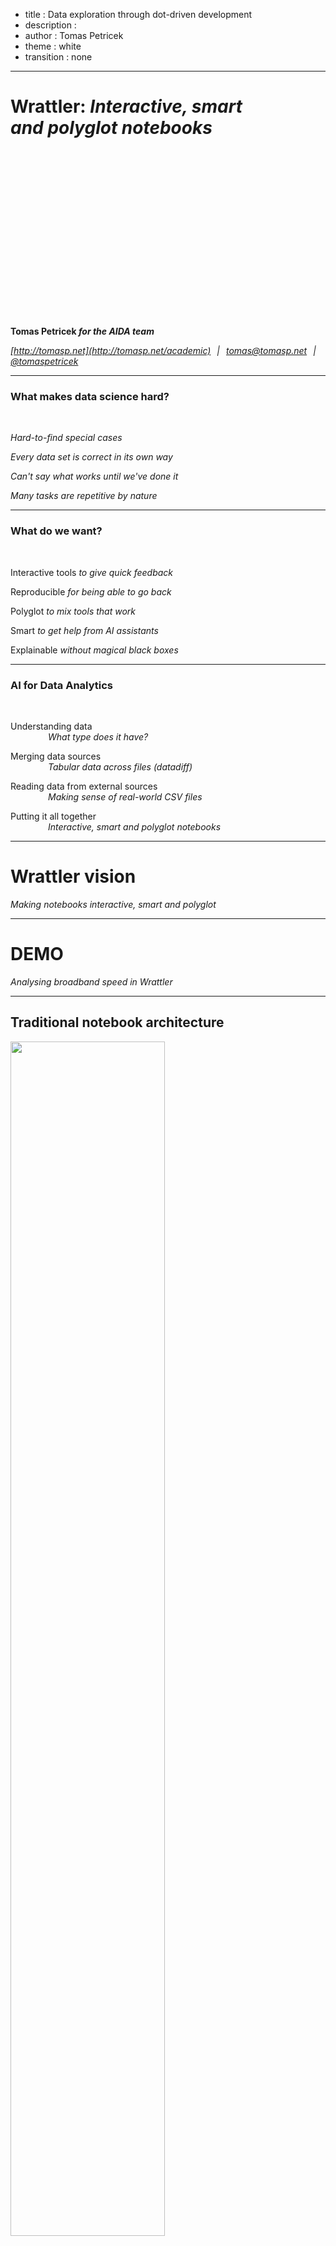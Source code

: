 ﻿- title : Data exploration through dot-driven development 
- description : 
- author : Tomas Petricek
- theme : white
- transition : none

****************************************************************************************************

# Wrattler: _Interactive, smart<br /> and polyglot notebooks_

<h4 style="margin:300px 0px 0px 0px">Tomas Petricek <em>for the AIDA team</em></h4>

_[http://tomasp.net](http://tomasp.net/academic) <span style="margin:0px 6px 0px 6px">|</span>
[tomas@tomasp.net](mailto:tomas@tomasp.net) <span style="margin:0px 6px 0px 6px">|</span>
[@tomaspetricek](http://twitter.com/tomaspetricek)_

****************************************************************************************************

### What makes data science hard?

<br />

_<i class="fa fa-hand-spock"></i> Hard-to-find special cases_

_<i class="fa fa-calendar-alt"></i> Every data set is correct in its own way_

_<i class="fa fa-sync-alt"></i> Can't say what works until we've done it_

_<i class="fa fa-align-justify"></i> Many tasks are repetitive by nature_

----------------------------------------------------------------------------------------------------

### What do we want?

<br />

_<i class="fa fa-comment"></i>_ Interactive tools _to give quick feedback_

_<i class="fa fa-retweet"></i>_ Reproducible _for being able to go back_

_<i class="fa fa-sign-language"></i>_ Polyglot _to mix tools that work_

_<i class="fa fa-flask"></i>_ Smart _to get help from AI assistants_

_<i class="fa fa-user"></i>_ Explainable _without magical black boxes_

----------------------------------------------------------------------------------------------------

### AI for Data Analytics 

<br />

_<i class="fa fa-eye"></i>_ Understanding data<br />
<span style="margin-right:60px"></span> _What type does it have?_

_<i class="fa fa-filter"></i>_ Merging data sources<br />
<span style="margin-right:60px"></span> _Tabular data across files (datadiff)_

_<i class="fa fa-database"></i>_ Reading data from external sources<br />
<span style="margin-right:60px"></span> _Making sense of real-world CSV files_

_<i class="fa fa-magic"></i>_ Putting it all together<br />
<span style="margin-right:60px"></span> _Interactive, smart and polyglot notebooks_

****************************************************************************************************

# Wrattler vision
_Making notebooks interactive, smart and polyglot_

----------------------------------------------------------------------------------------------------

# DEMO
_Analysing broadband speed in Wrattler_  

----------------------------------------------------------------------------------------------------

## Traditional notebook architecture

<img src="images/jupyter.png" style="width:70%;margin-bottom:60px"/>

_<span class="circ"><span>1</span></span> Limited reproducibility_  
_<span class="circ"><span>2</span></span> No rollback of state_  
_<span class="circ"><span>3</span></span> Limited interaction model_  
_<span class="circ"><span>4</span></span> One language per kernel_  

----------------------------------------------------------------------------------------------------

## Wrattler system architecture

<img src="images/wrattler.png" style="width:70%"/>

----------------------------------------------------------------------------------------------------

## Wrattler system architecture
 
_<span class="circ"><span>1</span></span> Versioning and provenance_  
_<span class="circ"><span>2</span></span> Interactive development_  
_<span class="circ"><span>3</span></span> Platform for AI assistants_  
_<span class="circ"><span>4</span></span> Polyglot programming_  

****************************************************************************************************

# Wrattler prototype 
_Making notebooks_ <span class="circ"><span>1</span></span> interactive 
<span class="circ"><span>2</span></span> smart _and_ 
<span class="circ"><span>3</span></span> polyglot

----------------------------------------------------------------------------------------------------

### <span class="circ"><span>1</span></span> Interactive
_Giving feedback as soon as possible_

<br />

_<i class="fa fa-globe"></i> Browser-based language_

_<i class="fa fa-stopwatch"></i> Recalculated on-the-fly_

_<i class="fa fa-arrow-up"></i> Using dependency graph_

----------------------------------------------------------------------------------------------------

<img src="images/graph-simple.png" style="width:70%;margin-left:15%" />

----------------------------------------------------------------------------------------------------

# <span class="circ"><span>1</span></span> DEMO
Interactive – _Exploring data in the browser_

----------------------------------------------------------------------------------------------------

### <span class="circ"><span>2</span></span> Smart
_Simplifying process with AI assistants_

<br />

_<i class="fa fa-database"></i> Data access via the data store_

_<i class="fa fa-edit"></i> Domain specific languages_

_<i class="fa fa-eye"></i> Generate cleaning script, not clean data_

----------------------------------------------------------------------------------------------------

# <span class="circ"><span>2</span></span> DEMO
Smart – _Cleaning data with the datadiff assistant_

----------------------------------------------------------------------------------------------------

### What is an AI assistant?

_<span class="circ"><span>1</span></span> Run some AI 
<span style="margin-left:20px" class="circ"><span>2</span></span> Ask the user 
<span style="margin-left:20px" class="circ"><span>3</span></span> Repeat_

<br />

_AI assistants as interaction trees_

 - _Each node represents a user choice_
 - _Each node provides a cleaning script_
 
----------------------------------------------------------------------------------------------------

### <span class="circ"><span>3</span></span> Polyglot
_Enabling platform for data science_

<br />

_<i class="fa fa-table"></i> Share data via data frames_

_<i class="fa fa-archive"></i> Computation graph for provenance tracking_

_<i class="fa fa-comment-alt"></i> Semantics for information exchange_

----------------------------------------------------------------------------------------------------

# <span class="circ"><span>3</span></span> DEMO
Polyglot – _Sharing data between R and JavaScript_

****************************************************************************************************

# Status update
_From prototype to open-source project_

----------------------------------------------------------------------------------------------------

### Project status

<br />

_<i class="fa fa-check-square"></i>_ Done – _Prototype and architecture_<br />
<span style="margin-right:60px"></span> _Dependency graph and datadiff assistant_

_<i class="fa fa-cog"></i>_ Current – _System development_<br />
<span style="margin-right:60px"></span> _Production version with AIDA data analyses_

_<i class="fa fa-eye"></i>_ Research – _Open questions_<br />
<span style="margin-right:60px"></span> _Further AI assistants and semantic data store_

----------------------------------------------------------------------------------------------------

### Development milestones
_Working in the open to engage with community<br />
Follow the progress at: [github.com/wrattler](https://github.com/wrattler)_

<br />

_<span class="circ"><span>0</span></span>_ Basic browser notebook  _(mid-August)_  
_<span class="circ"><span>1</span></span>_ Internal alpha version _(mid-September)_  
_<span class="circ"><span>2</span></span>_ Public with AIDA analyses _(end of November)_  
_<span class="circ"><span>3</span></span>_ Adding more assistants _(end of February)_  

****************************************************************************************************

# Summary
_Making the hard part of data science easier_

----------------------------------------------------------------------------------------------------

### Wrattler
_Putting it all together_

<br />

_<i class="fa fa-magic"></i> Platform for AI assisted data science_

_<i class="fa fa-database"></i> Data store with semantic annotations_

_<i class="fa fa-globe"></i> Interactive with provenance in the browser_


----------------------------------------------------------------------------------------------------

### Questions, answers & discussion
_To be continued in a room next door!_

<br />

_<span class="circ"><span>1</span></span>_ Interactivity – _How to advise the AI in datadiff?_<br />
_<span class="circ"><span>2</span></span>_ Problems – _Where can AI assistants help?_<br />
_<span class="circ"><span>3</span></span>_ Integration – _How to make it easy to use?_

<br />
<br />

Tomas Petricek _for the AIDA team_<br />
_[http://tomasp.net](http://tomasp.net/academic) <span style="margin:0px 6px 0px 6px">|</span>
[tomas@tomasp.net](mailto:tomas@tomasp.net) <span style="margin:0px 6px 0px 6px">|</span>
[@tomaspetricek](http://twitter.com/tomaspetricek)_
